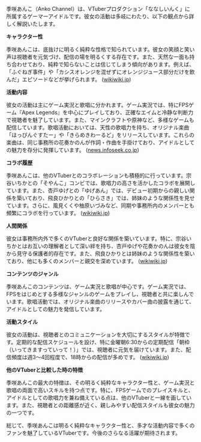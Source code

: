 季咲あんこ（Anko Channel）は、VTuberプロダクション「ななしいんく」に所属するゲーマーアイドルです。彼女の活動は多岐にわたり、以下の観点から詳しく解説いたします。

**キャラクター性**

季咲あんこは、底抜けに明るく純粋な性格で知られています。彼女の笑顔と笑い声は視聴者を元気づけ、配信の場を明るくする存在です。また、天然な一面も持ち合わせており、純粋で知らないことは信じてしまう傾向があります。例えば、「ふぐねぎ事件」や「カシスオレンジを混ぜずにオレンジジュース部分だけを飲んだ」エピソードなどが挙げられます。 ([wikiwiki.jp](https://wikiwiki.jp/774inc/%E5%AD%A3%E5%92%B2%E3%81%82%E3%82%93%E3%81%93?utm_source=openai))

**活動内容**

彼女の活動は主にゲーム実況と歌唱に分かれます。ゲーム実況では、特にFPSゲーム『Apex Legends』を中心にプレイしており、正確なエイムと冷静な判断力で視聴者を魅了しています。また、マインクラフトや原神など、多様なゲームも配信しています。歌唱活動においては、天性の歌唱力を持ち、オリジナル楽曲「ほっぴんぐすたー」や「きらめきわーるど」をリリースしています。これらの楽曲は、同じ事務所の花奏かのんが作詞・作曲を手掛けており、アイドルとしての魅力を存分に発揮しています。 ([news.infoseek.co.jp](https://news.infoseek.co.jp/article/prtimes_000000027_000071134/?utm_source=openai))

**コラボ履歴**

季咲あんこは、他のVTuberとのコラボレーションも積極的に行っています。宗谷いちかとの「そやんこ」コンビでは、歌唱力の高さを活かしたコラボを展開しています。また、杏戸ゆげとの「ゆげあん」では、デビュー初期からの親しい関係を築いており、飛良ひかりとの「ひらさき」では、姉妹のような関係性を見せています。さらに、風見くくや柚原いづみなど、同期や事務所内のメンバーとも頻繁にコラボを行っています。 ([wikiwiki.jp](https://wikiwiki.jp/774inc/%E5%AD%A3%E5%92%B2%E3%81%82%E3%82%93%E3%81%93?utm_source=openai))

**人間関係**

彼女は事務所内外で多くのVTuberと良好な関係を築いています。特に、宗谷いちかとはお互いの理解者として深い絆を持ち、杏戸ゆげや花奏かのんは彼女を陰から見守る保護者的存在です。また、飛良ひかりとは姉妹のような関係性を築いており、他にも多くのメンバーと親交を深めています。 ([wikiwiki.jp](https://wikiwiki.jp/774inc/%E5%AD%A3%E5%92%B2%E3%81%82%E3%82%93%E3%81%93?utm_source=openai))

**コンテンツのジャンル**

季咲あんこのコンテンツは、ゲーム実況と歌唱が中心です。ゲーム実況では、FPSをはじめとする多様なジャンルのゲームをプレイし、視聴者と共に楽しんでいます。歌唱活動では、オリジナル楽曲のリリースやカバー曲の披露を通じて、アイドルとしての魅力を発信しています。

**活動スタイル**

彼女の活動は、視聴者とのコミュニケーションを大切にするスタイルが特徴です。定期的な配信スケジュールを設け、特に金曜朝6:30からの定期配信「朝枠（いってきますっていって！）」では、視聴者に元気を届けています。また、配信頻度は週3～4回程度で、18時からの配信が多めです。 ([wikiwiki.jp](https://wikiwiki.jp/774inc/%E5%AD%A3%E5%92%B2%E3%81%82%E3%82%93%E3%81%93?utm_source=openai))

**他のVTuberと比較した時の特徴**

季咲あんこの最大の特徴は、その明るく純粋なキャラクター性と、ゲーム実況と歌唱の両面で高いスキルを持つ点です。特に、FPSゲームでのプレイスキルと、アイドルとしての歌唱力を兼ね備えている点は、他のVTuberと一線を画しています。また、視聴者との距離感が近く、親しみやすい配信スタイルも彼女の魅力の一つです。

総じて、季咲あんこは明るく純粋なキャラクター性と、多才な活動内容で多くのファンを魅了しているVTuberです。今後のさらなる活躍が期待されます。 